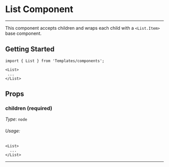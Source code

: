# List Component
---

This component accepts children and wraps each child with a `<List.Item>` base component.

## Getting Started

```
import { List } from 'Templates/components';

<List>
 ...
</List>
```

## Props

### children (required)

_Type_: `node`  

###### Usage:

```
<List>
  ...
</List>
```
---

